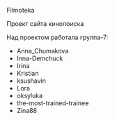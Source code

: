 Filmoteka

Проект сайта кинопоиска 

Над проектом работала группа-7:
- Anna_Chumakova
- Inna-Demchuck
- Irina
- Kristian
- ksushavin
- Lora
- oksyluka
- the-most-trained-trainee
- Zina88

